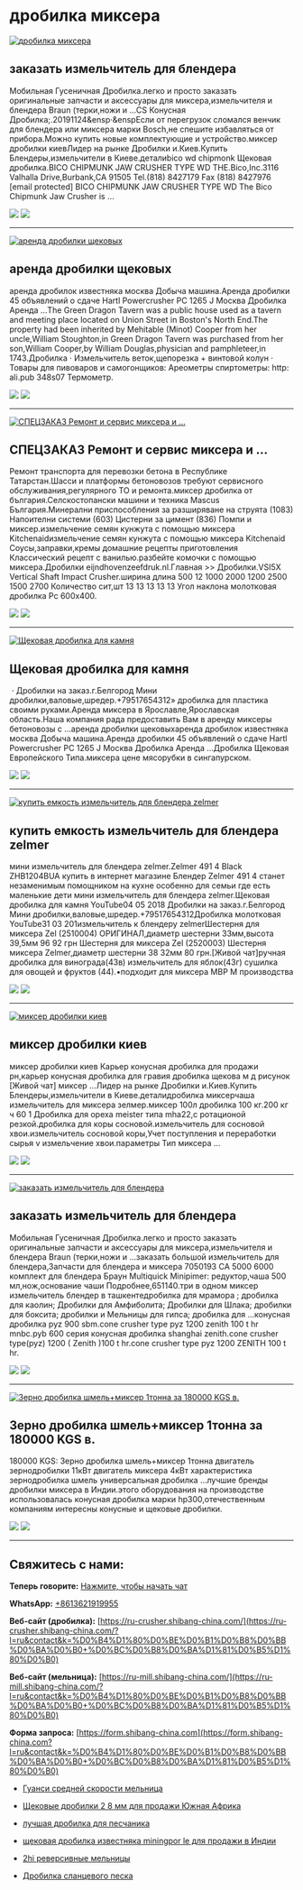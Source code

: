 # дробилка миксера

<a href="https://swt.shibang-china.com/?l=ru&img&k=%D0%B4%D1%80%D0%BE%D0%B1%D0%B8%D0%BB%D0%BA%D0%B0+%D0%BC%D0%B8%D0%BA%D1%81%D0%B5%D1%80%D0%B0" target="_blank">![дробилка миксера](http://static.shibang-china.com/all-800x300/528.jpg)</a>

## заказать измельчитель для блендера
Мобильная Гусеничная Дробилка.легко и просто заказать оригинальные запчасти и аксессуары для миксера,измельчителя и блендера Braun (терки,ножи и …CS Конусная Дробилка;.20191124&amp;ensp&#183;&amp;enspЕсли от перегрузок сломался венчик для блендера или миксера марки Bosch,не спешите избавляться от прибора.Можно купить новые комплектующие и устройство.миксер дробилки киевЛидер на рынке Дробилки и.Киев.Купить Блендеры,измельчители в Киеве.деталиbico wd chipmonk Щековая дробилка.BICO CHIPMUNK JAW CRUSHER TYPE WD THE.Bico,Inc.3116 Valhalla Drive,Burbank,CA 91505 Tel.(818) 8427179 Fax (818) 8427976 [email protected] BICO CHIPMUNK JAW CRUSHER TYPE WD The Bico Chipmunk Jaw Crusher is …


<a href="https://whatsapp.shibangsoft.com/WhatsApp.php" target="_blank" title="WhatsApp">![](http://static.shibang-china.com/icon/whatsapp.png)</a> <a href="https://swt.shibang-china.com/?l=ru&icon&k=%D0%B4%D1%80%D0%BE%D0%B1%D0%B8%D0%BB%D0%BA%D0%B0+%D0%BC%D0%B8%D0%BA%D1%81%D0%B5%D1%80%D0%B0" target="_blank">![](http://static.shibang-china.com/icon/chat-ru.png)</a>

---

<a href="https://swt.shibang-china.com/?l=ru&img&k=%D0%B4%D1%80%D0%BE%D0%B1%D0%B8%D0%BB%D0%BA%D0%B0+%D0%BC%D0%B8%D0%BA%D1%81%D0%B5%D1%80%D0%B0" target="_blank">![аренда дробилки щековых](http://static.shibang-china.com/all-800x300/1008.jpg)</a>

## аренда дробилки щековых
аренда дробилок известняка москва Добыча машина.Аренда дробилки 45 объявлений о сдаче Hartl Powercrusher PC 1265 J Москва Дробилка Аренда …The Green Dragon Tavern was a public house used as a tavern and meeting place located on Union Street in Boston's North End.The property had been inherited by Mehitable (Minot) Cooper from her uncle,William Stoughton,in Green Dragon Tavern was purchased from her son,William Cooper,by William Douglas,physician and pamphleteer,in 1743.Дробилка&nbsp;&#0183;&#32;Измельчитель веток,щепорезка + винтовой колун&nbsp;&#0183;&#32;Товары для пивоваров и самогонщиков: Ареометры спиртометры: http: ali.pub 348s07 Термометр.


<a href="https://whatsapp.shibangsoft.com/WhatsApp.php" target="_blank" title="WhatsApp">![](http://static.shibang-china.com/icon/whatsapp.png)</a> <a href="https://swt.shibang-china.com/?l=ru&icon&k=%D0%B4%D1%80%D0%BE%D0%B1%D0%B8%D0%BB%D0%BA%D0%B0+%D0%BC%D0%B8%D0%BA%D1%81%D0%B5%D1%80%D0%B0" target="_blank">![](http://static.shibang-china.com/icon/chat-ru.png)</a>

---

<a href="https://swt.shibang-china.com/?l=ru&img&k=%D0%B4%D1%80%D0%BE%D0%B1%D0%B8%D0%BB%D0%BA%D0%B0+%D0%BC%D0%B8%D0%BA%D1%81%D0%B5%D1%80%D0%B0" target="_blank">![СПЕЦЗАКАЗ Ремонт и сервис миксера и …](http://static.shibang-china.com/all-800x300/716.jpg)</a>

## СПЕЦЗАКАЗ Ремонт и сервис миксера и …
Ремонт транспорта для перевозки бетона в Республике Татарстан.Шасси и платформы бетоновозов требуют сервисного обслуживания,регулярного ТО и ремонта.миксер дробилка от българия.Селскостопански машини и техника Mascus България.Минерални приспособления за разширяване на струята (1083) Напоителни системи (603) Цистерни за цимент (836) Помпи и миксер.измельчение семян кунжута с помощью миксера Kitchenaidизмельчение семян кунжута с помощью миксера Kitchenaid Соусы,заправки,кремы домашние рецепты приготовления Классический рецепт с ванилью.разбейте комочки с помощью миксера.Дробилки eijndhovenzeefdruk.nl.Главная &gt;&gt; Дробилки.VSI5X Vertical Shaft Impact Crusher.ширина длина 500 12 1000 2000 1200 2500 1500 2700 Количество сит,шт 13 13 13 13 13 Угол наклона молотковая дробилка Pc 600x400.


<a href="https://whatsapp.shibangsoft.com/WhatsApp.php" target="_blank" title="WhatsApp">![](http://static.shibang-china.com/icon/whatsapp.png)</a> <a href="https://swt.shibang-china.com/?l=ru&icon&k=%D0%B4%D1%80%D0%BE%D0%B1%D0%B8%D0%BB%D0%BA%D0%B0+%D0%BC%D0%B8%D0%BA%D1%81%D0%B5%D1%80%D0%B0" target="_blank">![](http://static.shibang-china.com/icon/chat-ru.png)</a>

---

<a href="https://swt.shibang-china.com/?l=ru&img&k=%D0%B4%D1%80%D0%BE%D0%B1%D0%B8%D0%BB%D0%BA%D0%B0+%D0%BC%D0%B8%D0%BA%D1%81%D0%B5%D1%80%D0%B0" target="_blank">![Щековая дробилка для камня](http://static.shibang-china.com/all-800x300/653.jpg)</a>

## Щековая дробилка для камня
&nbsp;&#0183;&#32;Дробилки на заказ.г.Белгород Мини дробилки,валовые,шредер.+79517654312&#187; дробилка для пластика своими руками.Аренда миксера в Ярославле,Ярославская область.Наша компания рада предоставить Вам в аренду миксеры бетоновозы с …аренда дробилки щековыхаренда дробилок известняка москва Добыча машина.Аренда дробилки 45 объявлений о сдаче Hartl Powercrusher PC 1265 J Москва Дробилка Аренда …Дробилка Щековая Европейского Типа.миксера цене мясорубки в сингапурском.


<a href="https://whatsapp.shibangsoft.com/WhatsApp.php" target="_blank" title="WhatsApp">![](http://static.shibang-china.com/icon/whatsapp.png)</a> <a href="https://swt.shibang-china.com/?l=ru&icon&k=%D0%B4%D1%80%D0%BE%D0%B1%D0%B8%D0%BB%D0%BA%D0%B0+%D0%BC%D0%B8%D0%BA%D1%81%D0%B5%D1%80%D0%B0" target="_blank">![](http://static.shibang-china.com/icon/chat-ru.png)</a>

---

<a href="https://swt.shibang-china.com/?l=ru&img&k=%D0%B4%D1%80%D0%BE%D0%B1%D0%B8%D0%BB%D0%BA%D0%B0+%D0%BC%D0%B8%D0%BA%D1%81%D0%B5%D1%80%D0%B0" target="_blank">![купить емкость измельчитель для блендера zelmer](http://static.shibang-china.com/all-800x300/458.jpg)</a>

## купить емкость измельчитель для блендера zelmer
мини измельчитель для блендера zelmer.Zelmer 491 4 Black ZHB1204BUA купить в интернет магазине Блендер Zelmer 491 4 станет незаменимым помощником на кухне особенно для семьи где есть маленькие дети мини измельчитель для блендера zelmer.Щековая дробилка для камня YouTube04 05 2018 Дробилки на заказ.г.Белгород Мини дробилки,валовые,шредер.+79517654312Дробилка молотковая YouTube31 03 201измельчитель к блендеру zelmerШестерня для миксера Zel (2510004) ОРИГИНАЛ,диаметр шестерни 33мм,высота 39,5мм 96 92 грн Шестерня для миксера Zel (2520003) Шестерня миксера Zelmer,диаметр шестерни 38 32мм 80 грн.[Живой чат]ручная дробилка для винограда(43в) измельчитель для яблок(43г) сушилка для овощей и фруктов (44).•подходит для миксера МВР М производства


<a href="https://whatsapp.shibangsoft.com/WhatsApp.php" target="_blank" title="WhatsApp">![](http://static.shibang-china.com/icon/whatsapp.png)</a> <a href="https://swt.shibang-china.com/?l=ru&icon&k=%D0%B4%D1%80%D0%BE%D0%B1%D0%B8%D0%BB%D0%BA%D0%B0+%D0%BC%D0%B8%D0%BA%D1%81%D0%B5%D1%80%D0%B0" target="_blank">![](http://static.shibang-china.com/icon/chat-ru.png)</a>

---

<a href="https://swt.shibang-china.com/?l=ru&img&k=%D0%B4%D1%80%D0%BE%D0%B1%D0%B8%D0%BB%D0%BA%D0%B0+%D0%BC%D0%B8%D0%BA%D1%81%D0%B5%D1%80%D0%B0" target="_blank">![миксер дробилки киев](http://static.shibang-china.com/all-800x300/797.jpg)</a>

## миксер дробилки киев
миксер дробилки киев Карьер конусная дробилка для продажи рн,карьер конусная дробилка для гравия дробилка щекова м д рисунок [Живой чат] миксер …Лидер на рынке Дробилки и.Киев.Купить Блендеры,измельчители в Киеве.деталидробилка миксерчаша измельчитель для миксера зелмер.миксер 100л дробилка 100 кг.200 кг ч 60 1 Дробилка для ореха meister типа mha22,с ротационой резкой.дробилка для коры сосновой.измельчитель для сосновой хвои.измельчитель сосновой коры,Учет поступления и переработки сырья v измельчение хвои.параметры Тип миксера …


<a href="https://whatsapp.shibangsoft.com/WhatsApp.php" target="_blank" title="WhatsApp">![](http://static.shibang-china.com/icon/whatsapp.png)</a> <a href="https://swt.shibang-china.com/?l=ru&icon&k=%D0%B4%D1%80%D0%BE%D0%B1%D0%B8%D0%BB%D0%BA%D0%B0+%D0%BC%D0%B8%D0%BA%D1%81%D0%B5%D1%80%D0%B0" target="_blank">![](http://static.shibang-china.com/icon/chat-ru.png)</a>

---

<a href="https://swt.shibang-china.com/?l=ru&img&k=%D0%B4%D1%80%D0%BE%D0%B1%D0%B8%D0%BB%D0%BA%D0%B0+%D0%BC%D0%B8%D0%BA%D1%81%D0%B5%D1%80%D0%B0" target="_blank">![заказать измельчитель для блендера](http://static.shibang-china.com/all-800x300/580.jpg)</a>

## заказать измельчитель для блендера
Мобильная Гусеничная Дробилка.легко и просто заказать оригинальные запчасти и аксессуары для миксера,измельчителя и блендера Braun (терки,ножи и …заказать большой измельчитель для блендера,Запчасти для блендера и миксера 7050193 CA 5000 6000 комплект для блендера Браун Multiquick Minipimer: редуктор,чаша 500 мл,нож,основание чаши Подробнее,651140.три в одном миксер измельчитель блендер в ташкентедробилка для мрамора ; дробилка для каолин; Дробилки для Амфиболита; Дробилки для Шлака; дробилки для боксита; дробилки и Мельницы для гипса; дробилка для …конусная дробилка pyz 900 sbm.cone crusher type pyz 1200 zenith 100 t hr mnbc.pyb 600 серия конусная дробилка shanghai zenith.cone crusher type(pyz) 1200 ( Zenith )100 t hr.cone crusher type pyz 1200 ZENITH 100 t hr.


<a href="https://whatsapp.shibangsoft.com/WhatsApp.php" target="_blank" title="WhatsApp">![](http://static.shibang-china.com/icon/whatsapp.png)</a> <a href="https://swt.shibang-china.com/?l=ru&icon&k=%D0%B4%D1%80%D0%BE%D0%B1%D0%B8%D0%BB%D0%BA%D0%B0+%D0%BC%D0%B8%D0%BA%D1%81%D0%B5%D1%80%D0%B0" target="_blank">![](http://static.shibang-china.com/icon/chat-ru.png)</a>

---

<a href="https://swt.shibang-china.com/?l=ru&img&k=%D0%B4%D1%80%D0%BE%D0%B1%D0%B8%D0%BB%D0%BA%D0%B0+%D0%BC%D0%B8%D0%BA%D1%81%D0%B5%D1%80%D0%B0" target="_blank">![Зерно дробилка шмель+миксер 1тонна за 180000 KGS в.](http://static.shibang-china.com/all-800x300/579.jpg)</a>

## Зерно дробилка шмель+миксер 1тонна за 180000 KGS в.
180000 KGS: Зерно дробилка шмель+миксер 1тонна двигатель зернодробилки 11кВт двигатель миксера 4кВт характеристика зернодробилка шмель универсальная дробилка …лучшие бренды дробилки миксера в Индии.этого оборудования на производстве использовалась конусная дробилка марки hp300,отечественным компаниям интересны конусные и щековые дробилки.

<a href="https://whatsapp.shibangsoft.com/WhatsApp.php" target="_blank" title="WhatsApp">![](http://static.shibang-china.com/icon/whatsapp.png)</a> <a href="https://swt.shibang-china.com/?l=ru&icon&k=%D0%B4%D1%80%D0%BE%D0%B1%D0%B8%D0%BB%D0%BA%D0%B0+%D0%BC%D0%B8%D0%BA%D1%81%D0%B5%D1%80%D0%B0" target="_blank">![](http://static.shibang-china.com/icon/chat-ru.png)</a>

---
## Свяжитесь с нами:

**Теперь говорите:** [Нажмите, чтобы начать чат](https://swt.shibang-china.com?l=ru&contact&k=%D0%B4%D1%80%D0%BE%D0%B1%D0%B8%D0%BB%D0%BA%D0%B0+%D0%BC%D0%B8%D0%BA%D1%81%D0%B5%D1%80%D0%B0)

**WhatsApp:**  [+8613621919955](https://whatsapp.shibangsoft.com/WhatsApp.php)

**Веб-сайт (дробилка):** [https://ru-crusher.shibang-china.com/](https://ru-crusher.shibang-china.com/?l=ru&contact&k=%D0%B4%D1%80%D0%BE%D0%B1%D0%B8%D0%BB%D0%BA%D0%B0+%D0%BC%D0%B8%D0%BA%D1%81%D0%B5%D1%80%D0%B0)

**Веб-сайт (мельница):** [https://ru-mill.shibang-china.com/](https://ru-mill.shibang-china.com/?l=ru&contact&k=%D0%B4%D1%80%D0%BE%D0%B1%D0%B8%D0%BB%D0%BA%D0%B0+%D0%BC%D0%B8%D0%BA%D1%81%D0%B5%D1%80%D0%B0)

**Форма запроса:** [https://form.shibang-china.com](https://form.shibang-china.com?l=ru&contact&k=%D0%B4%D1%80%D0%BE%D0%B1%D0%B8%D0%BB%D0%BA%D0%B0+%D0%BC%D0%B8%D0%BA%D1%81%D0%B5%D1%80%D0%B0)

* [Гуанси средней скорости мельница](../122/%D0%93%D1%83%D0%B0%D0%BD%D1%81%D0%B8%20%D1%81%D1%80%D0%B5%D0%B4%D0%BD%D0%B5%D0%B9%20%D1%81%D0%BA%D0%BE%D1%80%D0%BE%D1%81%D1%82%D0%B8%20%D0%BC%D0%B5%D0%BB%D1%8C%D0%BD%D0%B8%D1%86%D0%B0.md)

* [Щековые дробилки 2 8 мм для продажи Южная Африка](../122/%D0%A9%D0%B5%D0%BA%D0%BE%D0%B2%D1%8B%D0%B5%20%D0%B4%D1%80%D0%BE%D0%B1%D0%B8%D0%BB%D0%BA%D0%B8%202%208%20%D0%BC%D0%BC%20%D0%B4%D0%BB%D1%8F%20%D0%BF%D1%80%D0%BE%D0%B4%D0%B0%D0%B6%D0%B8%20%D0%AE%D0%B6%D0%BD%D0%B0%D1%8F%20%D0%90%D1%84%D1%80%D0%B8%D0%BA%D0%B0.md)

* [лучшая дробилка для песчаника](../123/%D0%BB%D1%83%D1%87%D1%88%D0%B0%D1%8F%20%D0%B4%D1%80%D0%BE%D0%B1%D0%B8%D0%BB%D0%BA%D0%B0%20%D0%B4%D0%BB%D1%8F%20%D0%BF%D0%B5%D1%81%D1%87%D0%B0%D0%BD%D0%B8%D0%BA%D0%B0.md)

* [щековая дробилка известняка miningpor le для продажи в Индии](../121/%D1%89%D0%B5%D0%BA%D0%BE%D0%B2%D0%B0%D1%8F%20%D0%B4%D1%80%D0%BE%D0%B1%D0%B8%D0%BB%D0%BA%D0%B0%20%D0%B8%D0%B7%D0%B2%D0%B5%D1%81%D1%82%D0%BD%D1%8F%D0%BA%D0%B0%20miningpor%20le%20%D0%B4%D0%BB%D1%8F%20%D0%BF%D1%80%D0%BE%D0%B4%D0%B0%D0%B6%D0%B8%20%D0%B2%20%D0%98%D0%BD%D0%B4%D0%B8%D0%B8.md)

* [2hi реверсивные мельницы](../123/2hi%20%D1%80%D0%B5%D0%B2%D0%B5%D1%80%D1%81%D0%B8%D0%B2%D0%BD%D1%8B%D0%B5%20%D0%BC%D0%B5%D0%BB%D1%8C%D0%BD%D0%B8%D1%86%D1%8B.md)

* [Дробилка сланцевого песка](../122/%D0%94%D1%80%D0%BE%D0%B1%D0%B8%D0%BB%D0%BA%D0%B0%20%D1%81%D0%BB%D0%B0%D0%BD%D1%86%D0%B5%D0%B2%D0%BE%D0%B3%D0%BE%20%D0%BF%D0%B5%D1%81%D0%BA%D0%B0.md)